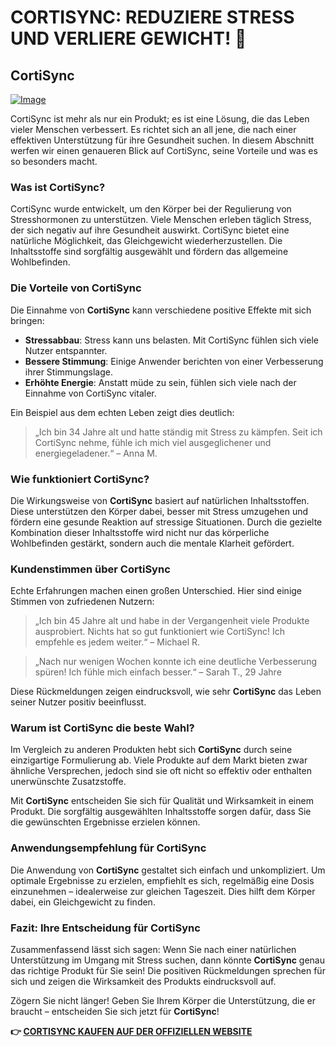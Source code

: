 # CORTISYNC: REDUZIERE STRESS UND VERLIERE GEWICHT! 🌟

## CortiSync

[![Image](https://www2.sellhealth.com/239/cortisync_6_1a.jpg)](https://gchaffi.com/kgjab2iw)

CortiSync ist mehr als nur ein Produkt; es ist eine Lösung, die das Leben vieler Menschen verbessert. Es richtet sich an all jene, die nach einer effektiven Unterstützung für ihre Gesundheit suchen. In diesem Abschnitt werfen wir einen genaueren Blick auf CortiSync, seine Vorteile und was es so besonders macht.

### Was ist CortiSync?

CortiSync wurde entwickelt, um den Körper bei der Regulierung von Stresshormonen zu unterstützen. Viele Menschen erleben täglich Stress, der sich negativ auf ihre Gesundheit auswirkt. CortiSync bietet eine natürliche Möglichkeit, das Gleichgewicht wiederherzustellen. Die Inhaltsstoffe sind sorgfältig ausgewählt und fördern das allgemeine Wohlbefinden.

### Die Vorteile von CortiSync

Die Einnahme von **CortiSync** kann verschiedene positive Effekte mit sich bringen:

- **Stressabbau**: Stress kann uns belasten. Mit CortiSync fühlen sich viele Nutzer entspannter.
- **Bessere Stimmung**: Einige Anwender berichten von einer Verbesserung ihrer Stimmungslage.
- **Erhöhte Energie**: Anstatt müde zu sein, fühlen sich viele nach der Einnahme von CortiSync vitaler.

Ein Beispiel aus dem echten Leben zeigt dies deutlich: 

> „Ich bin 34 Jahre alt und hatte ständig mit Stress zu kämpfen. Seit ich CortiSync nehme, fühle ich mich viel ausgeglichener und energiegeladener.“ – Anna M.

### Wie funktioniert CortiSync?

Die Wirkungsweise von **CortiSync** basiert auf natürlichen Inhaltsstoffen. Diese unterstützen den Körper dabei, besser mit Stress umzugehen und fördern eine gesunde Reaktion auf stressige Situationen. Durch die gezielte Kombination dieser Inhaltsstoffe wird nicht nur das körperliche Wohlbefinden gestärkt, sondern auch die mentale Klarheit gefördert.

### Kundenstimmen über CortiSync

Echte Erfahrungen machen einen großen Unterschied. Hier sind einige Stimmen von zufriedenen Nutzern:

> „Ich bin 45 Jahre alt und habe in der Vergangenheit viele Produkte ausprobiert. Nichts hat so gut funktioniert wie CortiSync! Ich empfehle es jedem weiter.“ – Michael R.

> „Nach nur wenigen Wochen konnte ich eine deutliche Verbesserung spüren! Ich fühle mich einfach besser.“ – Sarah T., 29 Jahre

Diese Rückmeldungen zeigen eindrucksvoll, wie sehr **CortiSync** das Leben seiner Nutzer positiv beeinflusst.

### Warum ist CortiSync die beste Wahl?

Im Vergleich zu anderen Produkten hebt sich **CortiSync** durch seine einzigartige Formulierung ab. Viele Produkte auf dem Markt bieten zwar ähnliche Versprechen, jedoch sind sie oft nicht so effektiv oder enthalten unerwünschte Zusatzstoffe. 

Mit **CortiSync** entscheiden Sie sich für Qualität und Wirksamkeit in einem Produkt. Die sorgfältig ausgewählten Inhaltsstoffe sorgen dafür, dass Sie die gewünschten Ergebnisse erzielen können.

### Anwendungsempfehlung für CortiSync

Die Anwendung von **CortiSync** gestaltet sich einfach und unkompliziert. Um optimale Ergebnisse zu erzielen, empfiehlt es sich, regelmäßig eine Dosis einzunehmen – idealerweise zur gleichen Tageszeit. Dies hilft dem Körper dabei, ein Gleichgewicht zu finden.

### Fazit: Ihre Entscheidung für CortiSync

Zusammenfassend lässt sich sagen: Wenn Sie nach einer natürlichen Unterstützung im Umgang mit Stress suchen, dann könnte **CortiSync** genau das richtige Produkt für Sie sein! Die positiven Rückmeldungen sprechen für sich und zeigen die Wirksamkeit des Produkts eindrucksvoll auf.

Zögern Sie nicht länger! Geben Sie Ihrem Körper die Unterstützung, die er braucht – entscheiden Sie sich jetzt für **CortiSync**!



**👉 [CORTISYNC KAUFEN AUF DER OFFIZIELLEN WEBSITE](https://gchaffi.com/kgjab2iw)**